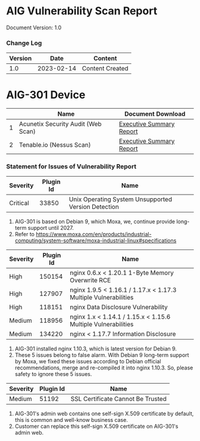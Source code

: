 # AIG Vulnerability Scan Report

Document Version: 1.0

### Change Log

| Version | Date       | Content         |
| ------- | ---------- | --------------- |
| 1.0     | 2023-02-14 | Content Created |

# AIG-301 Device

|      | Name                               | Document Download                                            |
| ---- | ---------------------------------- | ------------------------------------------------------------ |
| 1    | Acunetix Security Audit (Web Scan) | <a href="https://github.com/TPE-TIGER/TPE2-Technical-Document/blob/main/documents/AIG-301-1.3-Web-Report-Summary.pdf">Executive Summary Report</a> |
| 2    | Tenable.io (Nessus Scan)           | <a href="https://github.com/TPE-TIGER/TPE2-Technical-Document/blob/main/documents/AIG-301-1.4-Nessus-Report-Smmary.pdf">Executive Summary Report</a> |



### Statement for Issues of Vulnerability Report

| Severity | Plugin Id | Name                                                |
| -------- | --------- | --------------------------------------------------- |
| Critical | 33850     | Unix Operating System Unsupported Version Detection |

1. AIG-301 is based on Debian 9, which Moxa, we, continue provide long-term support until 2027.
2. Refer to https://www.moxa.com/en/products/industrial-computing/system-software/moxa-industrial-linux#specifications



| Severity | Plugin Id | Name                                                         |
| -------- | --------- | ------------------------------------------------------------ |
| High     | 150154    | nginx 0.6.x < 1.20.1 1-Byte Memory Overwrite RCE             |
| High     | 127907    | nginx 1.9.5 < 1.16.1 / 1.17.x < 1.17.3 Multiple Vulnerabilities |
| High     | 118151    | nginx Data Disclosure Vulnerability                          |
| Medium   | 118956    | nginx 1.x < 1.14.1 / 1.15.x < 1.15.6 Multiple Vulnerabilities |
| Medium   | 134220    | nginx < 1.17.7 Information Disclosure                        |

1. AIG-301 installed nginx 1.10.3, which is latest version for Debian 9.
2. These 5 issues belong to false alarm. With Debian 9 long-term support by Moxa, we fixed these issues according to Debian official recommendations, merge and re-compiled it into nginx 1.10.3. So, please safety to ignore these 5 issues.



| Severity | Plugin Id | Name                              |
| -------- | --------- | --------------------------------- |
| Medium   | 51192     | SSL Certificate Cannot Be Trusted |

1. AIG-301's admin web contains one self-sign X.509 certificate by default, this is common and well-know business case.
2. Customer can replace this self-sign X.509 certificate on AIG-301's admin web.
